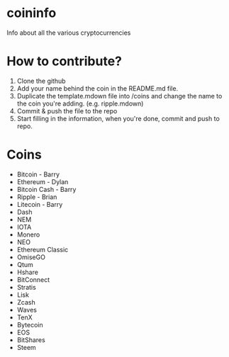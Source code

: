 # coininfo
Info about all the various cryptocurrencies

# How to contribute?

1. Clone the github
2. Add your name behind the coin in the README.md file.
3. Duplicate the template.mdown file into /coins and change the name to the coin you're adding. (e.g. ripple.mdown)
4. Commit & push the file to the repo
5. Start filling in the information, when you're done, commit and push to repo.

# Coins

+ Bitcoin - Barry
+ Ethereum - Dylan
+ Bitcoin Cash - Barry
+ Ripple - Brian
+ Litecoin - Barry
+ Dash
+ NEM
+ IOTA
+ Monero
+ NEO
+ Ethereum Classic
+ OmiseGO
+ Qtum
+ Hshare
+ BitConnect
+ Stratis
+ Lisk
+ Zcash
+ Waves
+ TenX
+ Bytecoin
+ EOS
+ BitShares
+ Steem
